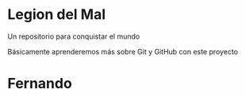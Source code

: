 # Legion del Mal
Un repositorio para conquistar el mundo

Básicamente aprenderemos más sobre Git y GitHub con este proyecto


# Fernando




